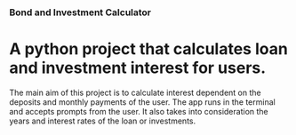 ### Bond and Investment Calculator
# A python project that calculates loan and investment interest for users.

The main aim of this project is to calculate interest dependent on the deposits and monthly payments of the user.
The app runs in the terminal and accepts prompts from the user.
It also takes into consideration the years and interest rates of the loan or investments.
